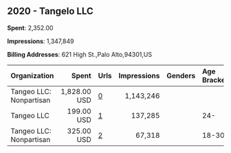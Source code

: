 ## 2020 - Tangelo LLC 
**Spent**: 2,352.00

**Impressions**: 1,347,849

**Billing Addresses**: 621 High St.,Palo Alto,94301,US

|Organization|Spent|Urls|Impressions|Genders|Age Brackets|Country Codes|
|:---|---:|:---|---:|:---|:---|:---|
|Tangeo LLC: Nonpartisan|1,828.00 USD|[0](https://www.snap.com/political-ads/asset/efa14011525762cbe37d42a47f61473a2d99bf86e713a9ae73c1825a84506b44?mediaType=mp4)|1,143,246|||united states|
|Tangeo LLC|199.00 USD|[1](https://www.snap.com/political-ads/asset/ebaef0eee192ccb8b0adf22199df793fc7d621282ba419733533f326cd52dde4?mediaType=mp4)|137,285||24-|united states|
|Tangeo LLC: Nonpartisan|325.00 USD|[2](https://www.snap.com/political-ads/asset/f7d67ad91ce7120f1178fa31f9683c2d3e1673f164dbd26f60e5f8ccd6bb065d?mediaType=mp4)|67,318||18-30|united states|
